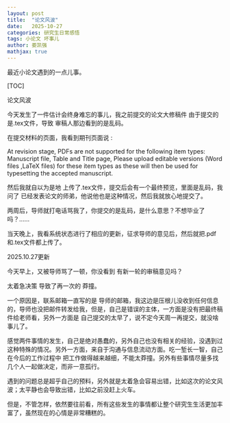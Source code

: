 ```yaml
---
layout: post
title:  "论文风波"
date:   2025-10-27
categories: 研究生日常感悟
tags: 小论文 坏事儿
author: 娄凯强
mathjax: true
---
```


最近小论文遇到的一点儿事。











[TOC]







论文风波

今天发生了一件估计会终身难忘的事儿，我之前提交的论文大修稿件 由于提交的是.tex文件，导致 审稿人那边看到的是乱码。

在提交材料的页面，我看到期刊页面说 :

At revision stage, PDFs are not supported for the following item types: Manuscript file, Table and Title page, Please upload editable versions (Word files ,LaTeX files) for these item types as these will then be used for typesetting the accepted manuscript.

然后我就自以为是地 上传了.tex文件，提交后会有一个最终预览，里面是乱码，我问了 已经发表论文的师弟，他说他也是这种情况，然后我就放心地提交了。

两周后，导师就打电话骂我了，你提交的是乱码，是什么意思？不想毕业了吗？……

当天晚上，我看系统状态进行了相应的更新，征求导师的意见后，然后就把.pdf 和.tex文件都上传了。

2025.10.27更新

今天早上，又被导师骂了一顿，你没看到 有新一轮的审稿意见吗？

太着急决策 导致了再一次的 莽撞。

一个原因是，联系邮箱一直写的是 导师的邮箱，我这边是压根儿没收到任何信息的，导师也没把邮件转发给我，但是，自己是错误的主体，一方面是没有把最终稿件给老师看，另外一方面是 自己提交的太早了，说不定今天周一再提交，就没啥事儿了。

感觉两件事情的发生，自己是绝对愚蠢的，另外自己也没有相关的经验，没遇到过这种特殊的情况。另外一方面，来自于沟通与信息流动方面。吃一堑长一智，自己在今后的工作过程中 把工作做得越来越细，不能太莽撞。另外有些事情尽量多找几个人一起做决定，而非一意孤行。

遇到的问题总是超乎自己的预料，另外就是太着急会容易出错，比如这次的论文风波；太平静也会导致出错，比如之前没赶上火车。

但是，不管怎样，依然要往前看，所有这些发生的事情都让整个研究生生活更加丰富了，虽然现在的心情是非常糟糕的。